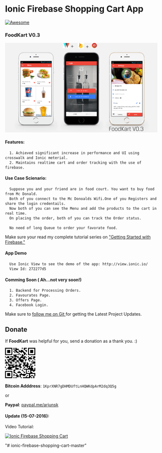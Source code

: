 # Ionic Firebase Shopping Cart App 
[![Awesome](https://cdn.rawgit.com/sindresorhus/awesome/d7305f38d29fed78fa85652e3a63e154dd8e8829/media/badge.svg)](https://github.com/arjunsk/ionic-firebase-shopping-cart)

### FoodKart V0.3
![FoodKart V0.3 ](/fk-latest.png)

#### Features:
      1. Achieved significant increase in performance and UI using crosswalk and Ionic meterial.
      2. Maintains realtime cart and order tracking with the use of firebase.
  
#### Use Case Scienario:
      Suppose you and your friend are in food court. You want to buy food from Mc Donald. 
      Both of you connect to the Mc Donoalds Wifi.One of you Registers and share the login credentails.
      Now both of you can see the Menu and add the products to the cart in real time.
      On placing the order, both of you can track the Order status. 
     
      No need of long Queue to order your favorate food. 
         
Make sure your read my complete tutorial series on ["Getting Started with Firebase."](http://www.arjunsk.com/tag/firebase/)

#### App Demo
      Use Ionic View to see the demo of the app: http://view.ionic.io/
      View Id: 272277d5

#### Comming Soon ( Ah...not very soon!)
      1. Backend for Processing Orders.
      2. Favourates Page.
      3. Offers Page.
      4. Facebook Login.

Make sure to [follow me on Git ](http://github.com/arjunsk) for getting the Latest Project Updates. 

## Donate

If **FoodKart** was helpful for you, send a donation as a thank you. :)

![Bitcoin](/btc.png)

**Bitcoin Adddress**: `1KprXNR7gDHMDUftLnHQWKdpArM2dq3Q5g`

or

**Paypal**:  [paypal.me/arjunsk](https://www.paypal.me/arjunsk/5) 


#### Update (15-07-2016):

Video Tutorial: 

[![Ionic Firebase Shopping Cart](https://img.youtube.com/vi/GKlnjdbmPxU/0.jpg)](https://www.youtube.com/watch?v=GKlnjdbmPxU&feature=youtu.be)
      
      
"# ionic-firebase-shopping-cart-master" 
